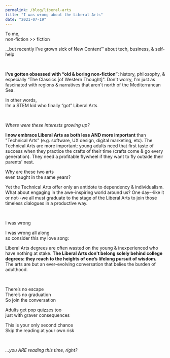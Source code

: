 ```yaml
---
permalink: /blog/liberal-arts
title: "I was wrong about the Liberal Arts"
date: "2021-07-19"
---
```


To me,
<br />non-fiction >> fiction

…but recently I’ve grown sick of New Content™ about tech, business, & self-help

<!-- excerpt -->
<br />

**I’ve gotten obsessed with “old & boring non-fiction”**: history, philosophy, & especially “The Classics [of Western Thought]". Don't worry, I'm just as fascinated with regions & narratives that aren't north of the Mediterranean Sea.

In other words,
<br />I’m a STEM kid who finally “got” Liberal Arts

<br />

_Where were these interests growing up?_

**I now embrace Liberal Arts as both less AND more important** than "Technical Arts" (e.g. software, UX design, digital marketing, etc). The Technical Arts are more important: young adults need that first taste of success when they practice the crafts of their time (crafts come & go every generation). They need a profitable flywheel if they want to fly outside their parents' nest.

Why are these two arts
<br />even taught in the same years?

Yet the Technical Arts offer only an antidote to dependency & individualism. What about engaging in the awe-inspiring world around us? One day--like it or not--we all must graduate to the stage of the Liberal Arts to join those timeless dialogues in a productive way.

<br />

I was wrong

I was wrong all along
<br />so consider this my love song:

Liberal Arts degrees are often wasted on the young & inexperienced who have nothing at stake. **The Liberal Arts don't belong solely behind college degrees: they reach to the heights of one’s lifelong pursuit of wisdom.** The arts are but an ever-evolving conversation that belies the burden of adulthood.

<br />

There’s no escape
<br />There’s no graduation
<br />So join the conversation

Adults get pop quizzes too
<br />just with graver consequences

This is your only second chance
<br />Skip the reading at your own risk

<br />

_...you ARE reading this time, right?_
